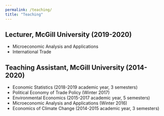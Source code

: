 ```yaml
---
permalink: /teaching/
title: "Teaching"
---
```



## Lecturer, McGill University (2019-2020)

* Microeconomic Analysis and Applications
* International Trade

## Teaching Assistant, McGill University (2014-2020)

* Economic Statistics (2018-2019 academic year, 3 semesters)
* Political Economy of Trade Policy (Winter 2017)
* Environmental Economics (2015-2017 academic year, 5 semesters)
* Microeconomic Analysis and Applications (Winter 2016)
* Economics of Climate Change (2014-2015 academic year, 3 semesters)
